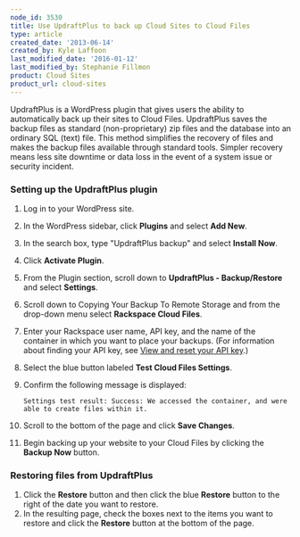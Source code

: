 ```yaml
---
node_id: 3530
title: Use UpdraftPlus to back up Cloud Sites to Cloud Files
type: article
created_date: '2013-06-14'
created_by: Kyle Laffoon
last_modified_date: '2016-01-12'
last_modified_by: Stephanie Fillmon
product: Cloud Sites
product_url: cloud-sites
---
```


UpdraftPlus is a WordPress plugin that gives users the ability to
automatically back up their sites to Cloud Files. UpdraftPlus saves the
backup files as standard (non-proprietary) zip files and the database
into an ordinary SQL (text) file. This method simplifies the recovery of
files and makes the backup files available through standard tools.
Simpler recovery means less site downtime or data loss in the event of a
system issue or security incident.

### Setting up the UpdraftPlus plugin

1.  Log in to your WordPress site.
2.  In the WordPress sidebar, click **Plugins** and select **Add New**.
3.  In the search box, type "UpdraftPlus backup" and select **Install
    Now**.
4.  Click **Activate Plugin**.
5.  From the Plugin section, scroll down to **UpdraftPlus - Backup/Restore** and select **Settings**.
6.  Scroll down to Copying Your Backup To Remote Storage and from the
    drop-down menu select **Rackspace Cloud Files**.
7.  Enter your Rackspace user name, API key, and the name of the
    container in which you want to place your backups. (For information
    about finding your API key, see [View and reset your API key](/how-to/view-and-reset-your-api-key).)
8.  Select the blue button labeled **Test Cloud Files Settings**.
9.  Confirm the following message is displayed:

        Settings test result: Success: We accessed the container, and were able to create files within it.

10. Scroll to the bottom of the page and click **Save Changes**.
11. Begin backing up your website to your Cloud Files by clicking the
    **Backup Now** button.

### Restoring files from UpdraftPlus

1.  Click the **Restore** button and then click the blue **Restore** button to
    the right of the date you want to restore.
2.  In the resulting page, check the boxes next to the items you want to
    restore and click the **Restore** button at the bottom of the page.

